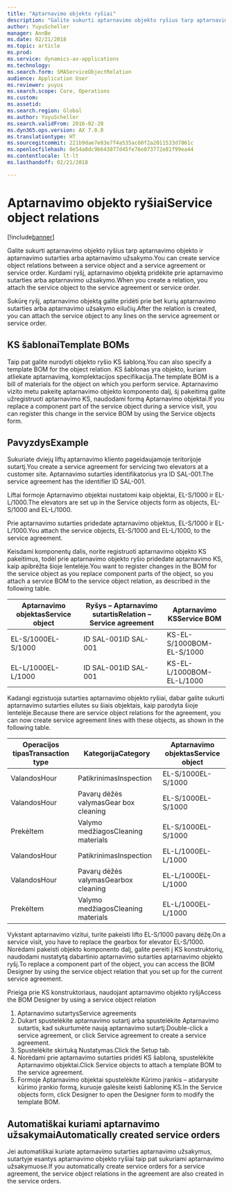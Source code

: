 ```yaml
---
title: "Aptarnavimo objekto ryšiai"
description: "Galite sukurti aptarnavimo objekto ryšius tarp aptarnavimo objekto ir aptarnavimo sutarties arba aptarnavimo užsakymo."
author: YuyuScheller
manager: AnnBe
ms.date: 02/21/2018
ms.topic: article
ms.prod: 
ms.service: dynamics-ax-applications
ms.technology: 
ms.search.form: SMAServiceObjectRelation
audience: Application User
ms.reviewer: yuyus
ms.search.scope: Core, Operations
ms.custom: 
ms.assetid: 
ms.search.region: Global
ms.author: YuyuScheller
ms.search.validFrom: 2016-02-28
ms.dyn365.ops.version: AX 7.0.0
ms.translationtype: HT
ms.sourcegitcommit: 221b9dae7e83e7f4a535ac60f2a2011533d7861c
ms.openlocfilehash: 0e54a0dc9b643077d45fe76e073772e81f99ea44
ms.contentlocale: lt-lt
ms.lasthandoff: 02/21/2018

---
```


# <a name="service-object-relations"></a><span data-ttu-id="ef939-103">Aptarnavimo objekto ryšiai</span><span class="sxs-lookup"><span data-stu-id="ef939-103">Service object relations</span></span> 

[!include[banner](../includes/banner.md)]



<span data-ttu-id="ef939-104">Galite sukurti aptarnavimo objekto ryšius tarp aptarnavimo objekto ir aptarnavimo sutarties arba aptarnavimo užsakymo.</span><span class="sxs-lookup"><span data-stu-id="ef939-104">You can create service object relations between a service object and a service agreement or service order.</span></span> <span data-ttu-id="ef939-105">Kurdami ryšį, aptarnavimo objektą pridėkite prie aptarnavimo sutarties arba aptarnavimo užsakymo.</span><span class="sxs-lookup"><span data-stu-id="ef939-105">When you create a relation, you attach the service object to the service agreement or service order.</span></span>

<span data-ttu-id="ef939-106">Sukūrę ryšį, aptarnavimo objektą galite pridėti prie bet kurių aptarnavimo sutarties arba aptarnavimo užsakymo eilučių.</span><span class="sxs-lookup"><span data-stu-id="ef939-106">After the relation is created, you can attach the service object to any lines on the service agreement or service order.</span></span>

## <a name="template-boms"></a><span data-ttu-id="ef939-107">KS šablonai</span><span class="sxs-lookup"><span data-stu-id="ef939-107">Template BOMs</span></span>

<span data-ttu-id="ef939-108">Taip pat galite nurodyti objekto ryšio KS šabloną.</span><span class="sxs-lookup"><span data-stu-id="ef939-108">You can also specify a template BOM for the object relation.</span></span> <span data-ttu-id="ef939-109">KS šablonas yra objekto, kuriam atliekate aptarnavimą, komplektacijos specifikacija.</span><span class="sxs-lookup"><span data-stu-id="ef939-109">The template BOM is a bill of materials for the object on which you perform service.</span></span> <span data-ttu-id="ef939-110">Aptarnavimo vizito metu pakeitę aptarnavimo objekto komponento dalį, šį pakeitimą galite užregistruoti aptarnavimo KS, naudodami formą Aptarnavimo objektai.</span><span class="sxs-lookup"><span data-stu-id="ef939-110">If you replace a component part of the service object during a service visit, you can register this change in the service BOM by using the Service objects form.</span></span>

## <a name="example"></a><span data-ttu-id="ef939-111">Pavyzdys</span><span class="sxs-lookup"><span data-stu-id="ef939-111">Example</span></span>

<span data-ttu-id="ef939-112">Sukuriate dviejų liftų aptarnavimo kliento pageidaujamoje teritorijoje sutartį.</span><span class="sxs-lookup"><span data-stu-id="ef939-112">You create a service agreement for servicing two elevators at a customer site.</span></span>
<span data-ttu-id="ef939-113">Aptarnavimo sutarties identifikatorius yra ID SAL-001.</span><span class="sxs-lookup"><span data-stu-id="ef939-113">The service agreement has the identifier ID SAL-001.</span></span>

<span data-ttu-id="ef939-114">Liftai formoje Aptarnavimo objektai nustatomi kaip objektai, EL-S/1000 ir EL-L/1000.</span><span class="sxs-lookup"><span data-stu-id="ef939-114">The elevators are set up in the Service objects form as objects, EL-S/1000 and EL-L/1000.</span></span>

<span data-ttu-id="ef939-115">Prie aptarnavimo sutarties pridedate aptarnavimo objektus, EL-S/1000 ir EL-L/1000.</span><span class="sxs-lookup"><span data-stu-id="ef939-115">You attach the service objects, EL-S/1000 and EL-L/1000, to the service agreement.</span></span>

<span data-ttu-id="ef939-116">Keisdami komponentų dalis, norite registruoti aptarnavimo objekto KS pakeitimus, todėl prie aptarnavimo objekto ryšio pridedate aptarnavimo KS, kaip apibrėžta šioje lentelėje.</span><span class="sxs-lookup"><span data-stu-id="ef939-116">You want to register changes in the BOM for the service object as you replace component parts of the object, so you attach a service BOM to the service object relation, as described in the following table.</span></span>

| <span data-ttu-id="ef939-117">Aptarnavimo objektas</span><span class="sxs-lookup"><span data-stu-id="ef939-117">Service object</span></span> | <span data-ttu-id="ef939-118">Ryšys – Aptarnavimo sutartis</span><span class="sxs-lookup"><span data-stu-id="ef939-118">Relation – Service agreement</span></span> | <span data-ttu-id="ef939-119">Aptarnavimo KS</span><span class="sxs-lookup"><span data-stu-id="ef939-119">Service BOM</span></span>   |
|----------------|------------------------------|---------------|
| <span data-ttu-id="ef939-120">EL-S/1000</span><span class="sxs-lookup"><span data-stu-id="ef939-120">EL-S/1000</span></span>      | <span data-ttu-id="ef939-121">ID SAL-001</span><span class="sxs-lookup"><span data-stu-id="ef939-121">ID SAL-001</span></span>                   | <span data-ttu-id="ef939-122">KS-EL-S/1000</span><span class="sxs-lookup"><span data-stu-id="ef939-122">BOM-EL-S/1000</span></span> |
| <span data-ttu-id="ef939-123">EL-L/1000</span><span class="sxs-lookup"><span data-stu-id="ef939-123">EL-L/1000</span></span>      | <span data-ttu-id="ef939-124">ID SAL-001</span><span class="sxs-lookup"><span data-stu-id="ef939-124">ID SAL-001</span></span>                   | <span data-ttu-id="ef939-125">KS-EL-L/1000</span><span class="sxs-lookup"><span data-stu-id="ef939-125">BOM-EL-L/1000</span></span> |

<span data-ttu-id="ef939-126">Kadangi egzistuoja sutarties aptarnavimo objekto ryšiai, dabar galite sukurti aptarnavimo sutarties eilutes su šiais objektais, kaip parodyta šioje lentelėje.</span><span class="sxs-lookup"><span data-stu-id="ef939-126">Because there are service object relations for the agreement, you can now create service agreement lines with these objects, as shown in the following table.</span></span>

| <span data-ttu-id="ef939-127">Operacijos tipas</span><span class="sxs-lookup"><span data-stu-id="ef939-127">Transaction type</span></span> | <span data-ttu-id="ef939-128">Kategorija</span><span class="sxs-lookup"><span data-stu-id="ef939-128">Category</span></span>           | <span data-ttu-id="ef939-129">Aptarnavimo objektas</span><span class="sxs-lookup"><span data-stu-id="ef939-129">Service object</span></span> |
|------------------|--------------------|----------------|
| <span data-ttu-id="ef939-130">Valandos</span><span class="sxs-lookup"><span data-stu-id="ef939-130">Hour</span></span>             | <span data-ttu-id="ef939-131">Patikrinimas</span><span class="sxs-lookup"><span data-stu-id="ef939-131">Inspection</span></span>         | <span data-ttu-id="ef939-132">EL-S/1000</span><span class="sxs-lookup"><span data-stu-id="ef939-132">EL-S/1000</span></span>      |
| <span data-ttu-id="ef939-133">Valandos</span><span class="sxs-lookup"><span data-stu-id="ef939-133">Hour</span></span>             | <span data-ttu-id="ef939-134">Pavarų dėžės valymas</span><span class="sxs-lookup"><span data-stu-id="ef939-134">Gear box cleaning</span></span>  | <span data-ttu-id="ef939-135">EL-S/1000</span><span class="sxs-lookup"><span data-stu-id="ef939-135">EL-S/1000</span></span>      |
| <span data-ttu-id="ef939-136">Prekė</span><span class="sxs-lookup"><span data-stu-id="ef939-136">Item</span></span>             | <span data-ttu-id="ef939-137">Valymo medžiagos</span><span class="sxs-lookup"><span data-stu-id="ef939-137">Cleaning materials</span></span> | <span data-ttu-id="ef939-138">EL-S/1000</span><span class="sxs-lookup"><span data-stu-id="ef939-138">EL-S/1000</span></span>      |
| <span data-ttu-id="ef939-139">Valandos</span><span class="sxs-lookup"><span data-stu-id="ef939-139">Hour</span></span>             | <span data-ttu-id="ef939-140">Patikrinimas</span><span class="sxs-lookup"><span data-stu-id="ef939-140">Inspection</span></span>         | <span data-ttu-id="ef939-141">EL-L/1000</span><span class="sxs-lookup"><span data-stu-id="ef939-141">EL-L/1000</span></span>      |
| <span data-ttu-id="ef939-142">Valandos</span><span class="sxs-lookup"><span data-stu-id="ef939-142">Hour</span></span>             | <span data-ttu-id="ef939-143">Pavarų dėžės valymas</span><span class="sxs-lookup"><span data-stu-id="ef939-143">Gearbox cleaning</span></span>   | <span data-ttu-id="ef939-144">EL-L/1000</span><span class="sxs-lookup"><span data-stu-id="ef939-144">EL-L/1000</span></span>      |
| <span data-ttu-id="ef939-145">Prekė</span><span class="sxs-lookup"><span data-stu-id="ef939-145">Item</span></span>             | <span data-ttu-id="ef939-146">Valymo medžiagos</span><span class="sxs-lookup"><span data-stu-id="ef939-146">Cleaning materials</span></span> | <span data-ttu-id="ef939-147">EL-L/1000</span><span class="sxs-lookup"><span data-stu-id="ef939-147">EL-L/1000</span></span>      |

<span data-ttu-id="ef939-148">Vykstant aptarnavimo vizitui, turite pakeisti lifto EL-S/1000 pavarų dėžę.</span><span class="sxs-lookup"><span data-stu-id="ef939-148">On a service visit, you have to replace the gearbox for elevator EL-S/1000.</span></span> <span data-ttu-id="ef939-149">Norėdami pakeisti objekto komponento dalį, galite pereiti į KS konstruktorių, naudodami nustatytą dabartinio aptarnavimo sutarties aptarnavimo objekto ryšį.</span><span class="sxs-lookup"><span data-stu-id="ef939-149">To replace a component part of the object, you can access the BOM Designer by using the service object relation that you set up for the current service agreement.</span></span>

<span data-ttu-id="ef939-150">Prieiga prie KS konstruktoriaus, naudojant aptarnavimo objekto ryšį</span><span class="sxs-lookup"><span data-stu-id="ef939-150">Access the BOM Designer by using a service object relation</span></span>

1. <span data-ttu-id="ef939-151">Aptarnavimo sutartys</span><span class="sxs-lookup"><span data-stu-id="ef939-151">Service agreements</span></span>
2. <span data-ttu-id="ef939-152">Dukart spustelėkite aptarnavimo sutartį arba spustelėkite Aptarnavimo sutartis, kad sukurtumėte naują aptarnavimo sutartį.</span><span class="sxs-lookup"><span data-stu-id="ef939-152">Double-click a service agreement, or click Service agreement to create a service agreement.</span></span>
3. <span data-ttu-id="ef939-153">Spustelėkite skirtuką Nustatymas.</span><span class="sxs-lookup"><span data-stu-id="ef939-153">Click the Setup tab.</span></span>
4. <span data-ttu-id="ef939-154">Norėdami prie aptarnavimo sutarties pridėti KS šabloną, spustelėkite Aptarnavimo objektai.</span><span class="sxs-lookup"><span data-stu-id="ef939-154">Click Service objects to attach a template BOM to the service agreement.</span></span>
5. <span data-ttu-id="ef939-155">Formoje Aptarnavimo objektai spustelėkite Kūrimo įrankis – atidarysite kūrimo įrankio formą, kuruoje galėsite keisti šabloninę KS.</span><span class="sxs-lookup"><span data-stu-id="ef939-155">In the Service objects form, click Designer to open the Designer form to modify the template BOM.</span></span>

## <a name="automatically-created-service-orders"></a><span data-ttu-id="ef939-156">Automatiškai kuriami aptarnavimo užsakymai</span><span class="sxs-lookup"><span data-stu-id="ef939-156">Automatically created service orders</span></span>

<span data-ttu-id="ef939-157">Jei automatiškai kuriate aptarnavimo sutarties aptarnavimo užsakymus, sutartyje esantys aptarnavimo objekto ryšiai taip pat sukuriami aptarnavimo užsakymuose.</span><span class="sxs-lookup"><span data-stu-id="ef939-157">If you automatically create service orders for a service agreement, the service object relations in the agreement are also created in the service orders.</span></span>


